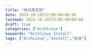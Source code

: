 ```yaml
---
title: "单位库实现"
date: 2024-10-19T23:00:00+08:00
lastmod: 2024-10-19T23:00:00+08:00
draft: true
categories: ["Archlinux"]
keywords: "Archlinux Install"
tags: ["ArchLinux","Install","安装"]
---
```

